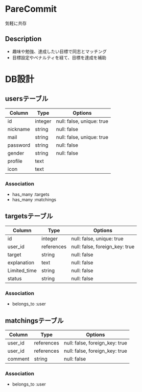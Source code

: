 PareCommit
===

気軽に共存

## Description
- 趣味や勉強、達成したい目標で同志とマッチング
- 目標設定やペナルティを経て、目標を達成を補助

# DB設計

## usersテーブル
|Column|Type|Options|
|------|----|-------|
|id|integer|null: false, unique: true|
|nickname|string|null: false|
|mail|string|null: false, unique: true|
|password|string|null: false|
|gender|string|null: false|
|profile|text||
|icon|text||

### Association
- has_many :targets
- has_many :matchings

## targetsテーブル
|Column|Type|Options|
|------|----|-------|
|id|integer|null: false, unique: true|
|user_id|references|null: false, foreign_key: true|
|target|string|null: false|
|explanation|text|null: false|
|Limited_time|string|null: false|
|status|string|null: false|

### Association
- belongs_to :user

## matchingsテーブル
|Column|Type|Options|
|------|----|-------|
|user_id|references|null: false, foreign_key: true|
|user_id|references|null: false, foreign_key: true|
|comment|string|null: false|

### Association
- belongs_to :user
